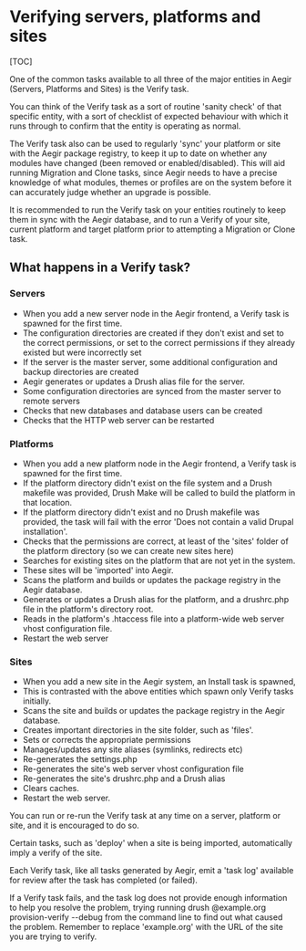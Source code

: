 Verifying servers, platforms and sites
======================================

[TOC]

One of the common tasks available to all three of the major entities in Aegir (Servers, Platforms and Sites) is the Verify task.

You can think of the Verify task as a sort of routine 'sanity check' of that specific entity, with a sort of checklist of expected behaviour with which it runs through to confirm that the entity is operating as normal.

The Verify task also can be used to regularly 'sync' your platform or site with the Aegir package registry, to keep it up to date on whether any modules have changed (been removed or enabled/disabled). This will aid running Migration and Clone tasks, since Aegir needs to have a precise knowledge of what modules, themes or profiles are on the system before it can accurately judge whether an upgrade is possible.

It is recommended to run the Verify task on your entities routinely to keep them in sync with the Aegir database, and to run a Verify of your site, current platform and target platform prior to attempting a Migration or Clone task.


What happens in a Verify task?
------------------------------

### Servers

* When you add a new server node in the Aegir frontend, a Verify task is spawned for the first time.
* The configuration directories are created if they don't exist and set to the correct permissions, or set to the correct permissions if they already existed but were incorrectly set
* If the server is the master server, some additional configuration and backup directories are created
* Aegir generates or updates a Drush alias file for the server.
* Some configuration directories are synced from the master server to remote servers
* Checks that new databases and database users can be created
* Checks that the HTTP web server can be restarted

### Platforms

* When you add a new platform node in the Aegir frontend, a Verify task is spawned for the first time.
* If the platform directory didn't exist on the file system and a Drush makefile was provided, Drush Make will be called to build the platform in that location.
* If the platform directory didn't exist and no Drush makefile was provided, the task will fail with the error 'Does not contain a valid Drupal installation'.
* Checks that the permissions are correct, at least of the 'sites' folder of the platform directory (so we can create new sites here)
* Searches for existing sites on the platform that are not yet in the system.
* These sites will be 'imported' into Aegir.
* Scans the platform and builds or updates the package registry in the Aegir database.
* Generates or updates a Drush alias for the platform, and a drushrc.php file in the platform's directory root.
* Reads in the platform's .htaccess file into a platform-wide web server vhost configuration file.
* Restart the web server

### Sites

* When you add a new site in the Aegir system, an Install task is spawned,
* This is contrasted with the above entities which spawn only Verify tasks initially.
* Scans the site and builds or updates the package registry in the Aegir database.
* Creates important directories in the site folder, such as 'files'.
* Sets or corrects the appropriate permissions
* Manages/updates any site aliases (symlinks, redirects etc)
* Re-generates the settings.php
* Re-generates the site's web server vhost configuration file
* Re-generates the site's drushrc.php and a Drush alias
* Clears caches.
* Restart the web server.

You can run or re-run the Verify task at any time on a server, platform or site, and it is encouraged to do so.

Certain tasks, such as 'deploy' when a site is being imported, automatically imply a verify of the site.

Each Verify task, like all tasks generated by Aegir, emit a 'task log' available for review after the task has completed (or failed).

If a Verify task fails, and the task log does not provide enough information to help you resolve the problem, trying running drush @example.org provision-verify --debug from the command line to find out what caused the problem. Remember to replace 'example.org' with the URL of the site you are trying to verify.

